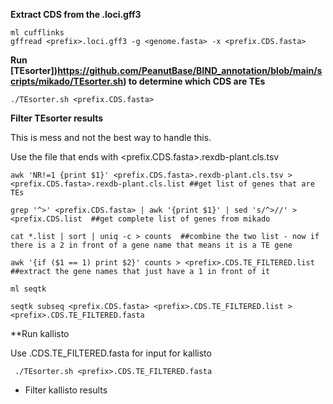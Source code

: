 **Extract CDS from the <prefix>.loci.gff3**

```
ml cufflinks
gffread <prefix>.loci.gff3 -g <genome.fasta> -x <prefix.CDS.fasta>
```
  
**Run [TEsorter])https://github.com/PeanutBase/BIND_annotation/blob/main/scripts/mikado/TEsorter.sh) to determine which CDS are TEs**
```
./TEsorter.sh <prefix.CDS.fasta>
```
**Filter TEsorter results**

This is mess and not the best way to handle this. 

Use the file that ends with <prefix.CDS.fasta>.rexdb-plant.cls.tsv

```
awk 'NR!=1 {print $1}' <prefix.CDS.fasta>.rexdb-plant.cls.tsv > <prefix.CDS.fasta>.rexdb-plant.cls.list ##get list of genes that are TEs

grep '^>' <prefix.CDS.fasta> | awk '{print $1}' | sed 's/^>//' > <prefix.CDS.list  ##get complete list of genes from mikado

cat *.list | sort | uniq -c > counts  ##combine the two list - now if there is a 2 in front of a gene name that means it is a TE gene

awk '{if ($1 == 1) print $2}' counts > <prefix>.CDS.TE_FILTERED.list  ##extract the gene names that just have a 1 in front of it

ml seqtk

seqtk subseq <prefix.CDS.fasta> <prefix>.CDS.TE_FILTERED.list > <prefix>.CDS.TE_FILTERED.fasta

```

**Run kallisto 

Use <prefix>.CDS.TE_FILTERED.fasta for input for kallisto
```
 ./TEsorter.sh <prefix>.CDS.TE_FILTERED.fasta
```

* Filter kallisto results
